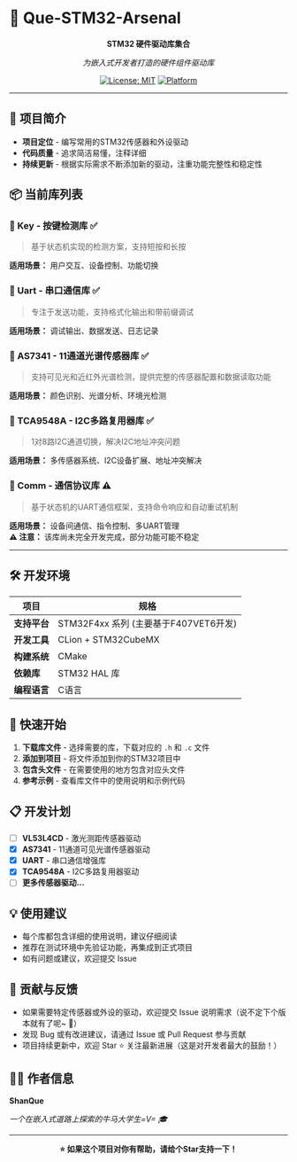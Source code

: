 # 🔧 Que-STM32-Arsenal

<div align="center">

**STM32 硬件驱动库集合**

*为嵌入式开发者打造的硬件组件驱动库*

[![License: MIT](https://img.shields.io/badge/License-MIT-yellow.svg)](https://opensource.org/licenses/MIT)
[![Platform](https://img.shields.io/badge/Platform-STM32F4xx-blue.svg)](https://www.st.com/en/microcontrollers-microprocessors/stm32f4-series.html)

</div>

---
## 🎯 项目简介

- **项目定位** - 编写常用的STM32传感器和外设驱动
- **代码质量** - 追求简洁易懂，注释详细
- **持续更新** - 根据实际需求不断添加新的驱动，注重功能完整性和稳定性

## 📦 当前库列表

### 🔘 Key - 按键检测库 ✅
> 基于状态机实现的检测方案，支持短按和长按

**适用场景：** 用户交互、设备控制、功能切换

### 📡 Uart - 串口通信库 ✅
> 专注于发送功能，支持格式化输出和带前缀调试

**适用场景：** 调试输出、数据发送、日志记录

### 🌈 AS7341 - 11通道光谱传感器库 ✅
> 支持可见光和近红外光谱检测，提供完整的传感器配置和数据读取功能

**适用场景：** 颜色识别、光谱分析、环境光检测

### 🔀 TCA9548A - I2C多路复用器库 ✅
> 1对8路I2C通道切换，解决I2C地址冲突问题

**适用场景：** 多传感器系统、I2C设备扩展、地址冲突解决

### 📡 Comm - 通信协议库 ⚠️
> 基于状态机的UART通信框架，支持命令响应和自动重试机制

**适用场景：** 设备间通信、指令控制、多UART管理  
**⚠️ 注意：** 该库尚未完全开发完成，部分功能可能不稳定

---

## 🛠️ 开发环境

| 项目 | 规格 |
|------|------|
| **支持平台** | STM32F4xx 系列 (主要基于F407VET6开发) |
| **开发工具** | CLion + STM32CubeMX |
| **构建系统** | CMake |
| **依赖库** | STM32 HAL 库 |
| **编程语言** | C语言 |

## 🚀 快速开始

1. **下载库文件** - 选择需要的库，下载对应的 `.h` 和 `.c` 文件
2. **添加到项目** - 将文件添加到你的STM32项目中
3. **包含头文件** - 在需要使用的地方包含对应头文件
4. **参考示例** - 查看库文件中的使用说明和示例代码

## 📋 开发计划

- [ ] **VL53L4CD** - 激光测距传感器驱动
- [x] **AS7341** - 11通道可见光谱传感器驱动
- [x] **UART** - 串口通信增强库
- [x] **TCA9548A** - I2C多路复用器驱动
- [ ] **更多传感器驱动...**

## 💡 使用建议

- 每个库都包含详细的使用说明，建议仔细阅读
- 推荐在测试环境中先验证功能，再集成到正式项目
- 如有问题或建议，欢迎提交 Issue

## 🤝 贡献与反馈

- 如果需要特定传感器或外设的驱动，欢迎提交 Issue 说明需求（说不定下个版本就有了呢~ 🎉）
- 发现 Bug 或有改进建议，请通过 Issue 或 Pull Request 参与贡献
- 项目持续更新中，欢迎 Star ⭐ 关注最新进展（这是对开发者最大的鼓励！）

## 👨‍💻 作者信息

**ShanQue**

*一个在嵌入式道路上探索的牛马大学生=V= 🎓*

---

<div align="center">

**⭐ 如果这个项目对你有帮助，请给个Star支持一下！**


</div>
